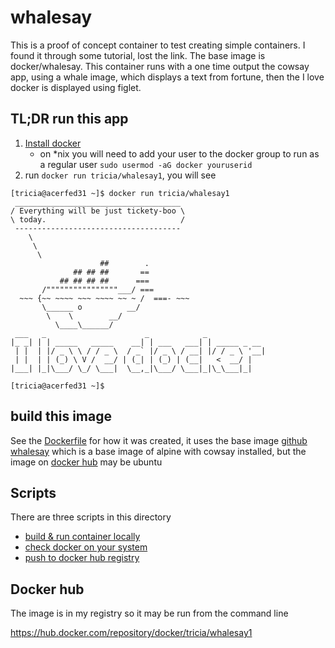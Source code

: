 # whalesay
This is a proof of concept container to test creating simple containers. I found it through some tutorial, lost the link.  The base image is docker/whalesay.  This container runs with a one time output the cowsay app, using a whale image, which displays a text from fortune, then the I love docker is displayed using figlet.

## TL;DR run this app
1. [Install docker](https://docs.docker.com/install/)
    * on *nix you will need to add your user to the docker group to run as a regular user `sudo usermod -aG docker youruserid`
2. run `docker run tricia/whalesay1`, you will see 
```
[tricia@acerfed31 ~]$ docker run tricia/whalesay1
 _____________________________________
/ Everything will be just tickety-boo \
\ today.                              /
 -------------------------------------
    \
     \
      \
                    ##        .
              ## ## ##       ==
           ## ## ## ##      ===
       /""""""""""""""""___/ ===
  ~~~ {~~ ~~~~ ~~~ ~~~~ ~~ ~ /  ===- ~~~
       \______ o          __/
        \    \        __/
          \____\______/
 ___   _                      _            _
|_ _| | | _____   _____    __| | ___   ___| | _____ _ __
 | |  | |/ _ \ \ / / _ \  / _` |/ _ \ / __| |/ / _ \ '__|
 | |  | | (_) \ V /  __/ | (_| | (_) | (__|   <  __/ |
|___| |_|\___/ \_/ \___|  \__,_|\___/ \___|_|\_\___|_|

[tricia@acerfed31 ~]$
```
## build this image
See the [Dockerfile](Dockerfile) for how it was created, it uses the base image [github whalesay](https://github.com/docker/whalesay) which is a base image of alpine with cowsay installed, but the image on [docker hub](https://hub.docker.com/r/docker/whalesay) may be ubuntu

## Scripts
There are three scripts in this directory
* [build & run container locally](build.run.sh)
* [check docker on your system](chk.sh)
* [push to docker hub registry](tohub.sh)

##  Docker hub
The image is in my registry so it may be run from the command line

https://hub.docker.com/repository/docker/tricia/whalesay1
